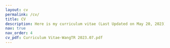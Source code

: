 ```yaml
---
layout: cv
permalink: /cv/
title: CV
description: Here is my curriculum vitae (Last Updated on May 20, 2023)
nav: true
nav_order: 4
cv_pdf: Curriculum Vitae-WangTR 2023.07.pdf
---
```

